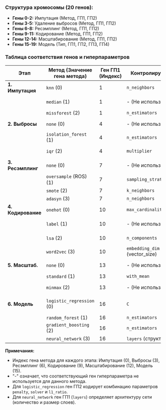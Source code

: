 ### Структура хромосомы (20 генов):
*   **Гены 0-2:** Импутация (Метод, ГП1, ГП2)
*   **Гены 3-5:** Удаление выбросов (Метод, ГП1, ГП2)
*   **Гены 6-8:** Ресэмплинг (Метод, ГП1, ГП2)
*   **Гены 9-11:** Кодирование (Метод, ГП1, ГП2)
*   **Гены 12-14:** Масштабирование (Метод, ГП1, ГП2)
*   **Гены 15-19:** Модель (Тип, ГП1, ГП2, ГП3, ГП4)

### Таблица соответствия генов и гиперпараметров

| Этап               | Метод (Значение гена метода)       | Ген ГП1 (Индекс) | Контролируемый ГП1                                | Ген ГП2 (Индекс) | Контролируемый ГП2                                  | Ген ГП3 (Индекс) | Контролируемый ГП3          | Ген ГП4 (Индекс) | Контролируемый ГП4           |
|--------------------|------------------------------------|------------------|---------------------------------------------------|------------------|-----------------------------------------------------|------------------|-----------------------------|------------------|------------------------------|
| **1. Импутация**   | `knn` (0)                          | 1                | `n_neighbors`                                     | 2                | - (Не используется)                               | -                | -                           | -                | -                            |
|                    | `median` (1)                       | 1                | - (Не используется)                               | 2                | - (Не используется)                               | -                | -                           | -                | -                            |
|                    | `missforest` (2)                   | 1                | `n_estimators`                                    | 2                | `max_iter`                                          | -                | -                           | -                | -                            |
| **2. Выбросы**     | `none` (0)                         | 4                | - (Не используется)                               | 5                | - (Не используется)                               | -                | -                           | -                | -                            |
|                    | `isolation_forest` (1)             | 4                | `n_estimators`                                    | 5                | `contamination`                                     | -                | -                           | -                | -                            |
|                    | `iqr` (2)                          | 4                | `multiplier`                                      | 5                | - (Не используется)                               | -                | -                           | -                | -                            |
| **3. Ресэмплинг**  | `none` (0)                         | 7                | - (Не используется)                               | 8                | - (Не используется)                               | -                | -                           | -                | -                            |
|                    | `oversample` (ROS) (1)             | 7                | `sampling_strategy`                               | 8                | - (Не используется)                               | -                | -                           | -                | -                            |
|                    | `smote` (2)                        | 7                | `k_neighbors`                                     | 8                | `sampling_strategy`                                 | -                | -                           | -                | -                            |
|                    | `adasyn` (3)                       | 7                | `n_neighbors`                                     | 8                | `sampling_strategy`                                 | -                | -                           | -                | -                            |
| **4. Кодирование** | `onehot` (0)                       | 10               | `max_cardinality_threshold`                       | 11               | `drop`                                              | -                | -                           | -                | -                            |
|                    | `label` (1)                        | 10               | - (Не используется)                               | 11               | - (Не используется)                               | -                | -                           | -                | -                            |
|                    | `lsa` (2)                          | 10               | `n_components`                                    | 11               | `ngram_range` (max value)                           | -                | -                           | -                | -                            |
|                    | `word2vec` (3)                     | 10               | `embedding_dim` (vector_size)                     | 11               | `window`                                            | -                | -                           | -                | -                            |
| **5. Масштаб.**    | `none` (0)                         | 13               | - (Не используется)                               | 14               | - (Не используется)                               | -                | -                           | -                | -                            |
|                    | `standard` (1)                     | 13               | `with_mean`                                       | 14               | `with_std`                                          | -                | -                           | -                | -                            |
|                    | `minmax` (2)                       | 13               | - (Не используется)                               | 14               | - (Не используется)                               | -                | -                           | -                | -                            |
| **6. Модель**      | `logistic_regression` (0)          | 16               | `C`                                               | 17               | `penalty`, `solver`, `l1_ratio` (комбинированный) | 18               | `class_weight`              | 19               | `max_iter`                   |
|                    | `random_forest` (1)                | 16               | `n_estimators`                                    | 17               | `max_depth`                                         | 18               | `min_samples_split`         | 19               | `min_samples_leaf`           |
|                    | `gradient_boosting` (2)            | 16               | `n_estimators`                                    | 17               | `learning_rate`                                     | 18               | `max_depth`                 | 19               | `subsample`                  |
|                    | `neural_network` (3)               | 16               | `layers` (структура)                              | 17               | `dropout_rate`                                      | 18               | `learning_rate`             | 19               | `batch_size`                 |

**Примечания:**
*   Индекс гена метода для каждого этапа: Импутация (0), Выбросы (3), Ресэмплинг (6), Кодирование (9), Масштабирование (12), Модель (15).
*   "-" означает, что соответствующий ген гиперпараметра не используется для данного метода.
*   Для `logistic_regression` ген ГП2 кодирует комбинацию параметров `penalty`, `solver` и `l1_ratio`.
*   Для `neural_network` ген ГП1 (`layers`) определяет архитектуру сети (количество и размер слоев). 